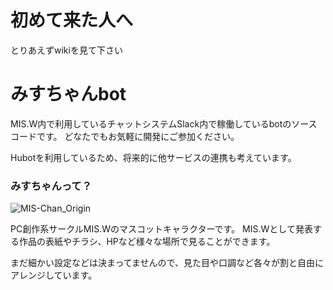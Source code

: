 # 初めて来た人へ

とりあえずwikiを見て下さい

# みすちゃんbot

MIS.W内で利用しているチャットシステムSlack内で稼働しているbotのソースコードです。
どなたでもお気軽に開発にご参加ください。

Hubotを利用しているため、将来的に他サービスの連携も考えています。

### みすちゃんって？

![MIS-Chan_Origin](https://pbs.twimg.com/media/Ao65-NSCIAARgGY.png:large "みすちゃんオリジナル版")

PC創作系サークルMIS.Wのマスコットキャラクターです。
MIS.Wとして発表する作品の表紙やチラシ、HPなど様々な場所で見ることができます。

まだ細かい設定などは決まってませんので、見た目や口調など各々が割と自由にアレンジしています。

